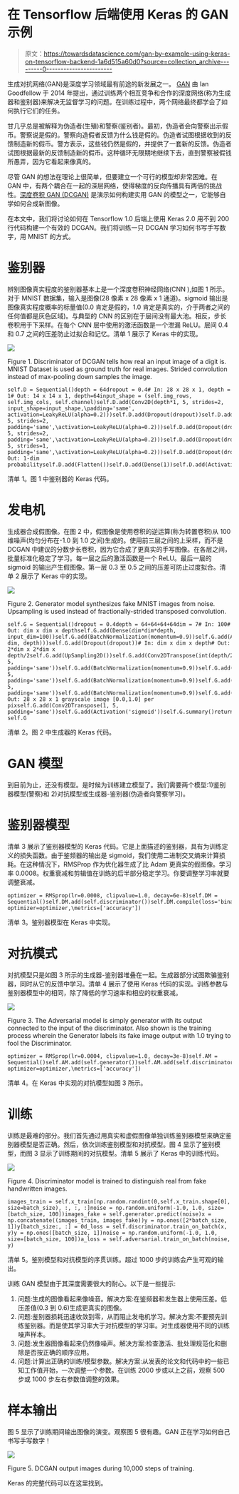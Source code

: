 # 在 Tensorflow 后端使用 Keras 的 GAN 示例

> 原文：<https://towardsdatascience.com/gan-by-example-using-keras-on-tensorflow-backend-1a6d515a60d0?source=collection_archive---------0----------------------->

生成对抗网络(GAN)是深度学习领域最有前途的新发展之一。 [GAN](http://papers.nips.cc/paper/5423-generative-adversarial-nets.pdf) 由 Ian Goodfellow 于 2014 年提出，通过训练两个相互竞争和合作的深度网络(称为生成器和鉴别器)来解决无监督学习的问题。在训练过程中，两个网络最终都学会了如何执行它们的任务。

甘几乎总是被解释为伪造者(生殖)和警察(鉴别者)。最初，伪造者会向警察出示假币。警察说是假的。警察向造假者反馈为什么钱是假的。伪造者试图根据收到的反馈制造新的假币。警方表示，这些钱仍然是假的，并提供了一套新的反馈。伪造者试图根据最新的反馈制造新的假币。这种循环无限期地继续下去，直到警察被假钱所愚弄，因为它看起来像真的。

尽管 GAN 的想法在理论上很简单，但要建立一个可行的模型却非常困难。在 GAN 中，有两个耦合在一起的深层网络，使得梯度的反向传播具有两倍的挑战性。[深度卷积 GAN (DCGAN)](https://arxiv.org/pdf/1511.06434.pdf%C3%AF%C2%BC%E2%80%B0) 是演示如何构建实用 GAN 的模型之一，它能够自学如何合成新图像。

在本文中，我们将讨论如何在 Tensorflow 1.0 后端上使用 Keras 2.0 用不到 200 行代码构建一个有效的 DCGAN。我们将训练一只 DCGAN 学习如何书写手写数字，用 MNIST 的方式。

# **鉴别器**

辨别图像真实程度的鉴别器基本上是一个深度卷积神经网络(CNN ),如图 1 所示。对于 MNIST 数据集，输入是图像(28 像素 x 28 像素 x 1 通道)。sigmoid 输出是图像真实程度概率的标量值(0.0 肯定是假的，1.0 肯定是真实的，介于两者之间的任何值都是灰色区域)。与典型的 CNN 的区别在于层间没有最大池。相反，步长卷积用于下采样。在每个 CNN 层中使用的激活函数是一个泄漏 ReLU。层间 0.4 和 0.7 之间的压差防止过拟合和记忆。清单 1 展示了 Keras 中的实现。

![](img/71b441ae4e7c8638f20b8a38b9d70f6d.png)

Figure 1\. Discriminator of DCGAN tells how real an input image of a digit is. MNIST Dataset is used as ground truth for real images. Strided convolution instead of max-pooling down samples the image.

```
self.D = Sequential()depth = 64dropout = 0.4# In: 28 x 28 x 1, depth = 1# Out: 14 x 14 x 1, depth=64input_shape = (self.img_rows, self.img_cols, self.channel)self.D.add(Conv2D(depth*1, 5, strides=2, input_shape=input_shape,\padding='same', activation=LeakyReLU(alpha=0.2)))self.D.add(Dropout(dropout))self.D.add(Conv2D(depth*2, 5, strides=2, padding='same',\activation=LeakyReLU(alpha=0.2)))self.D.add(Dropout(dropout))self.D.add(Conv2D(depth*4, 5, strides=2, padding='same',\activation=LeakyReLU(alpha=0.2)))self.D.add(Dropout(dropout))self.D.add(Conv2D(depth*8, 5, strides=1, padding='same',\activation=LeakyReLU(alpha=0.2)))self.D.add(Dropout(dropout))# Out: 1-dim probabilityself.D.add(Flatten())self.D.add(Dense(1))self.D.add(Activation('sigmoid'))self.D.summary()
```

清单 1。图 1 中鉴别器的 Keras 代码。

# 发电机

生成器合成假图像。在图 2 中，假图像是使用卷积的逆运算(称为转置卷积)从 100 维噪声(均匀分布在-1.0 到 1.0 之间)生成的。使用前三层之间的上采样，而不是 DCGAN 中建议的分数步长卷积，因为它合成了更真实的手写图像。在各层之间，批量标准化稳定了学习。每一层之后的激活函数是一个 ReLU。最后一层的 sigmoid 的输出产生假图像。第一层 0.3 至 0.5 之间的压差可防止过度拟合。清单 2 展示了 Keras 中的实现。

![](img/99faaad2058ff2edbd84cb24c0b8bb2f.png)

Figure 2\. Generator model synthesizes fake MNIST images from noise. Upsampling is used instead of fractionally-strided transposed convolution.

```
self.G = Sequential()dropout = 0.4depth = 64+64+64+64dim = 7# In: 100# Out: dim x dim x depthself.G.add(Dense(dim*dim*depth, input_dim=100))self.G.add(BatchNormalization(momentum=0.9))self.G.add(Activation('relu'))self.G.add(Reshape((dim, dim, depth)))self.G.add(Dropout(dropout))# In: dim x dim x depth# Out: 2*dim x 2*dim x depth/2self.G.add(UpSampling2D())self.G.add(Conv2DTranspose(int(depth/2), 5, padding='same'))self.G.add(BatchNormalization(momentum=0.9))self.G.add(Activation('relu'))self.G.add(UpSampling2D())self.G.add(Conv2DTranspose(int(depth/4), 5, padding='same'))self.G.add(BatchNormalization(momentum=0.9))self.G.add(Activation('relu'))self.G.add(Conv2DTranspose(int(depth/8), 5, padding='same'))self.G.add(BatchNormalization(momentum=0.9))self.G.add(Activation('relu'))# Out: 28 x 28 x 1 grayscale image [0.0,1.0] per pixself.G.add(Conv2DTranspose(1, 5, padding='same'))self.G.add(Activation('sigmoid'))self.G.summary()return self.G
```

清单 2。图 2 中生成器的 Keras 代码。

# GAN 模型

到目前为止，还没有模型。是时候为训练建立模型了。我们需要两个模型:1)鉴别器模型(警察)和 2)对抗模型或生成器-鉴别器(伪造者向警察学习)。

# 鉴别器模型

清单 3 展示了鉴别器模型的 Keras 代码。它是上面描述的鉴别器，具有为训练定义的损失函数。由于鉴频器的输出是 sigmoid，我们使用二进制交叉熵来计算损耗。在这种情况下，RMSProp 作为优化器生成了比 Adam 更真实的假图像。学习率 0.0008。权重衰减和剪辑值在训练的后半部分稳定学习。你要调整学习率就要调整衰减。

```
optimizer = RMSprop(lr=0.0008, clipvalue=1.0, decay=6e-8)self.DM = Sequential()self.DM.add(self.discriminator())self.DM.compile(loss='binary_crossentropy', optimizer=optimizer,\metrics=['accuracy'])
```

清单 3。鉴别器模型在 Keras 中实现。

# 对抗模式

对抗模型只是如图 3 所示的生成器-鉴别器堆叠在一起。生成器部分试图欺骗鉴别器，同时从它的反馈中学习。清单 4 展示了使用 Keras 代码的实现。训练参数与鉴别器模型中的相同，除了降低的学习速率和相应的权重衰减。

![](img/6de0c2702e5cd71bfa68b4e952e6dbc6.png)

Figure 3\. The Adversarial model is simply generator with its output connected to the input of the discriminator. Also shown is the training process wherein the Generator labels its fake image output with 1.0 trying to fool the Discriminator.

```
optimizer = RMSprop(lr=0.0004, clipvalue=1.0, decay=3e-8)self.AM = Sequential()self.AM.add(self.generator())self.AM.add(self.discriminator())self.AM.compile(loss='binary_crossentropy', optimizer=optimizer,\metrics=['accuracy'])
```

清单 4。在 Keras 中实现的对抗模型如图 3 所示。

# **训练**

训练是最难的部分。我们首先通过用真实和虚假图像单独训练鉴别器模型来确定鉴别器模型是否正确。然后，依次训练鉴别模型和对抗模型。图 4 显示了鉴别模型，而图 3 显示了训练期间的对抗模型。清单 5 展示了 Keras 中的训练代码。

![](img/e157221997fa562d1152dc17d9820fa1.png)

Figure 4\. Discriminator model is trained to distinguish real from fake handwritten images.

```
images_train = self.x_train[np.random.randint(0,self.x_train.shape[0], size=batch_size), :, :, :]noise = np.random.uniform(-1.0, 1.0, size=[batch_size, 100])images_fake = self.generator.predict(noise)x = np.concatenate((images_train, images_fake))y = np.ones([2*batch_size, 1])y[batch_size:, :] = 0d_loss = self.discriminator.train_on_batch(x, y)y = np.ones([batch_size, 1])noise = np.random.uniform(-1.0, 1.0, size=[batch_size, 100])a_loss = self.adversarial.train_on_batch(noise, y)
```

清单 5。鉴别模型和对抗模型的序贯训练。超过 1000 步的训练会产生可观的输出。

训练 GAN 模型由于其深度需要很大的耐心。以下是一些提示:

1.  问题:生成的图像看起来像噪音。解决方案:在鉴频器和发生器上使用压差。低压差值(0.3 到 0.6)生成更真实的图像。
2.  问题:鉴别器损耗迅速收敛到零，从而阻止发电机学习。解决方案:不要预先训练鉴别器。而是使其学习率大于对抗模型的学习率。对生成器使用不同的训练噪声样本。
3.  问题:发生器图像看起来仍然像噪声。解决方案:检查激活、批处理规范化和删除是否按正确的顺序应用。
4.  问题:计算出正确的训练/模型参数。解决方案:从发表的论文和代码中的一些已知工作值开始，一次调整一个参数。在训练 2000 步或以上之前，观察 500 步或 1000 步左右参数值调整的效果。

# 样本输出

图 5 显示了训练期间输出图像的演变。观察图 5 很有趣。GAN 正在学习如何自己书写手写数字！

![](img/d37e194e25131dab39362093a9d3ed8d.png)

Figure 5\. DCGAN output images during 10,000 steps of training.

Keras 的完整代码可以在这里找到。